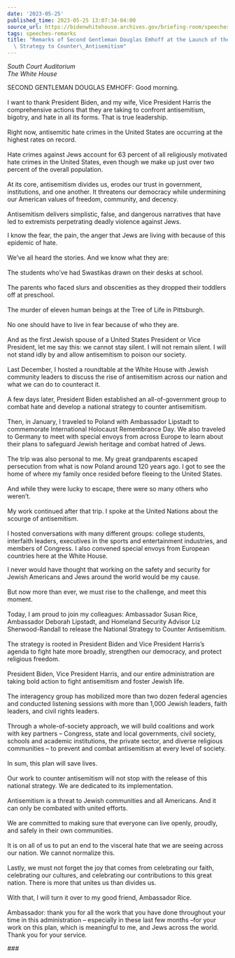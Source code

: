 ```yaml
---
date: '2023-05-25'
published_time: 2023-05-25 13:07:34-04:00
source_url: https://bidenwhitehouse.archives.gov/briefing-room/speeches-remarks/2023/05/25/remarks-of-second-gentleman-douglas-emhoff-at-the-launch-of-the-u-s-national-strategy-to-counter-antisemitism/
tags: speeches-remarks
title: "Remarks of Second Gentleman Douglas Emhoff at the Launch of the U.S. National\
  \ Strategy to Counter\_Antisemitism"
---
```

 
*South Court Auditorium  
*The White House**

SECOND GENTLEMAN DOUGLAS EMHOFF: Good morning.  
   
I want to thank President Biden, and my wife, Vice President Harris the
comprehensive actions that they are taking to confront antisemitism,
bigotry, and hate in all its forms. That is true leadership.  
   
Right now, antisemitic hate crimes in the United States are occurring at
the highest rates on record.  
   
Hate crimes against Jews account for 63 percent of all religiously
motivated hate crimes in the United States, even though we make up just
over two percent of the overall population.  
   
At its core, antisemitism divides us, erodes our trust in government,
institutions, and one another. It threatens our democracy while
undermining our American values of freedom, community, and decency.  
   
Antisemitism delivers simplistic, false, and dangerous narratives that
have led to extremists perpetrating deadly violence against Jews.  
  
I know the fear, the pain, the anger that Jews are living with because
of this epidemic of hate.  
   
We’ve all heard the stories. And we know what they are:  
   
The students who’ve had Swastikas drawn on their desks at school.  
   
The parents who faced slurs and obscenities as they dropped their
toddlers off at preschool.  
   
The murder of eleven human beings at the Tree of Life in Pittsburgh.  
   
No one should have to live in fear because of who they are.  
   
And as the first Jewish spouse of a United States President or Vice
President, let me say this: we cannot stay silent. I will not remain
silent. I will not stand idly by and allow antisemitism to poison our
society.  
   
Last December, I hosted a roundtable at the White House with Jewish
community leaders to discuss the rise of antisemitism across our nation
and what we can do to counteract it.  
   
A few days later, President Biden established an all-of-government group
to combat hate and develop a national strategy to counter
antisemitism.  
   
Then, in January, I traveled to Poland with Ambassador Lipstadt to
commemorate International Holocaust Remembrance Day. We also traveled to
Germany to meet with special envoys from across Europe to learn about
their plans to safeguard Jewish heritage and combat hatred of Jews.  
   
The trip was also personal to me. My great grandparents escaped
persecution from what is now Poland around 120 years ago. I got to see
the home of where my family once resided before fleeing to the United
States.  
   
And while they were lucky to escape, there were so many others who
weren’t.  
   
My work continued after that trip. I spoke at the United Nations about
the scourge of antisemitism.  
   
I hosted conversations with many different groups: college students,
interfaith leaders, executives in the sports and entertainment
industries, and members of Congress. I also convened special envoys from
European countries here at the White House.  
  
I never would have thought that working on the safety and security for
Jewish Americans and Jews around the world would be my cause.  
   
But now more than ever, we must rise to the challenge, and meet this
moment.  
   
Today, I am proud to join my colleagues: Ambassador Susan Rice,
Ambassador Deborah Lipstadt, and Homeland Security Advisor Liz
Sherwood-Randall to release the National Strategy to Counter
Antisemitism.  
   
The strategy is rooted in President Biden and Vice President Harris’s
agenda to fight hate more broadly, strengthen our democracy, and protect
religious freedom.  
   
President Biden, Vice President Harris, and our entire administration
are taking bold action to fight antisemitism and foster Jewish life.  
   
The interagency group has mobilized more than two dozen federal agencies
and conducted listening sessions with more than 1,000 Jewish leaders,
faith leaders, and civil rights leaders.  
   
Through a whole-of-society approach, we will build coalitions and work
with key partners – Congress, state and local governments, civil
society, schools and academic institutions, the private sector, and
diverse religious communities – to prevent and combat antisemitism at
every level of society.  
   
In sum, this plan will save lives.  
   
Our work to counter antisemitism will not stop with the release of this
national strategy. We are dedicated to its implementation.  
   
Antisemitism is a threat to Jewish communities and all Americans. And it
can only be combated with united efforts.  
   
We are committed to making sure that everyone can live openly, proudly,
and safely in their own communities.  
   
It is on all of us to put an end to the visceral hate that we are seeing
across our nation. We cannot normalize this.  
   
Lastly, we must not forget the joy that comes from celebrating our
faith, celebrating our cultures, and celebrating our contributions to
this great nation. There is more that unites us than divides us.  
   
With that, I will turn it over to my good friend, Ambassador Rice.  
   
Ambassador: thank you for all the work that you have done throughout
your time in this administration – especially in these last few months
–for your work on this plan, which is meaningful to me, and Jews across
the world. Thank you for your service.

\###
